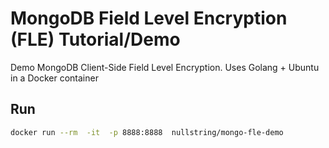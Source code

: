 # MongoDB Field Level Encryption (FLE) Tutorial/Demo

Demo MongoDB Client-Side Field Level Encryption. Uses Golang + Ubuntu in a Docker container


## Run 

```bash
docker run --rm  -it  -p 8888:8888  nullstring/mongo-fle-demo
```

